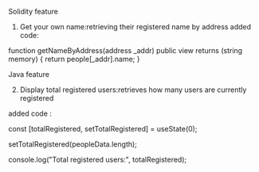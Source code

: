 Solidity feature
1. Get your own name:retrieving their registered name by address
added code:
 
 function getNameByAddress(address _addr) public view returns (string memory) {
        return people[_addr].name;
    }



Java feature

2. Display total registered users:retrieves how many users are currently registered

added code :

const [totalRegistered, setTotalRegistered] = useState(0);

setTotalRegistered(peopleData.length); 

console.log("Total registered users:", totalRegistered);

